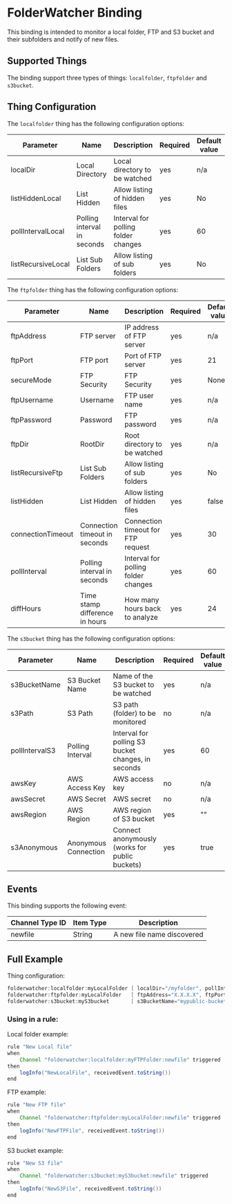 # FolderWatcher Binding

This binding is intended to monitor a local folder, FTP and S3 bucket and their subfolders and notify of new files.

## Supported Things

The binding support three types of things: `localfolder`, `ftpfolder` and `s3bucket`.

## Thing Configuration

The `localfolder` thing has the following configuration options:

| Parameter          | Name                        | Description                         | Required | Default value |
| ------------------ | --------------------------- | ----------------------------------- | -------- | ------------- |
| localDir           | Local Directory             | Local directory to be watched       | yes      | n/a           |
| listHiddenLocal    | List Hidden                 | Allow listing of hidden files       | yes      | No            |
| pollIntervalLocal  | Polling interval in seconds | Interval for polling folder changes | yes      | 60            |
| listRecursiveLocal | List Sub Folders            | Allow listing of sub folders        | yes      | No            |

The `ftpfolder` thing has the following configuration options:

| Parameter         | Name                           | Description                         | Required | Default value |
| ----------------- | ------------------------------ | ----------------------------------- | -------- | ------------- |
| ftpAddress        | FTP server                     | IP address of FTP server            | yes      | n/a           |
| ftpPort           | FTP port                       | Port of FTP server                  | yes      | 21            |
| secureMode        | FTP Security                   | FTP Security                        | yes      | None          |
| ftpUsername       | Username                       | FTP user name                       | yes      | n/a           |
| ftpPassword       | Password                       | FTP password                        | yes      | n/a           |
| ftpDir            | RootDir                        | Root directory to be watched        | yes      | n/a           |
| listRecursiveFtp  | List Sub Folders               | Allow listing of sub folders        | yes      | No            |
| listHidden        | List Hidden                    | Allow listing of hidden files       | yes      | false         |
| connectionTimeout | Connection timeout in seconds  | Connection timeout for FTP request  | yes      | 30            |
| pollInterval      | Polling interval in seconds    | Interval for polling folder changes | yes      | 60            |
| diffHours         | Time stamp difference in hours | How many hours back to analyze      | yes      | 24            |

The `s3bucket` thing has the following configuration options:

| Parameter      | Name                 | Description                                        | Required | Default value |
|----------------|----------------------|----------------------------------------------------|----------|---------------|
| s3BucketName   | S3 Bucket Name       | Name of the S3 bucket to be watched                | yes      | n/a           |
| s3Path         | S3 Path              | S3 path (folder) to be monitored                   | no       | n/a           |
| pollIntervalS3 | Polling Interval     | Interval for polling S3 bucket changes, in seconds | yes      | 60            |
| awsKey         | AWS Access Key       | AWS access key                                     | no       | n/a           |
| awsSecret      | AWS Secret           | AWS secret                                         | no       | n/a           |
| awsRegion      | AWS Region           | AWS region of S3 bucket                            | yes      | ""            |
| s3Anonymous    | Anonymous Connection | Connect anonymously (works for public buckets)     | yes      | true          |
## Events

This binding supports the following event:

| Channel Type ID | Item Type | Description                |
|-----------------|-----------|----------------------------|
| newfile         | String    | A new file name discovered |

## Full Example

Thing configuration:

```java
folderwatcher:localfolder:myLocalFolder [ localDir="/myfolder", pollIntervalLocal=60, listHiddenLocal="false", listRecursiveLocal="false" ]
folderwatcher:ftpfolder:myLocalFolder   [ ftpAddress="X.X.X.X", ftpPort=21, secureMode="EXPLICIT", ftpUsername="username", ftpPassword="password", ftpDir="/myfolder/",  listHidden="true", listRecursiveFtp="true", connectionTimeout=33, pollInterval=66, diffHours=25 ]
folderwatcher:s3bucket:myS3bucket       [ s3BucketName="mypublic-bucket", pollIntervalS3=60, awsRegion="us-west-1", s3Anonymous="true" ]

```

### Using in a rule:

Local folder example:

```java
rule "New Local file"
when
    Channel "folderwatcher:localfolder:myFTPFolder:newfile" triggered
then
    logInfo("NewLocalFile", receivedEvent.toString())
end
```

FTP example:

```java
rule "New FTP file"
when
    Channel "folderwatcher:ftpfolder:myLocalFolder:newfile" triggered
then
    logInfo("NewFTPFile", receivedEvent.toString())
end
```

S3 bucket example:

```java
rule "New S3 file"
when
    Channel "folderwatcher:s3bucket:myS3bucket:newfile" triggered
then
    logInfo("NewS3File", receivedEvent.toString())
end
```
